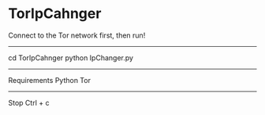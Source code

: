 # TorIpCahnger
Connect to the Tor network first, then run!
____________
cd TorIpCahnger
python IpChanger.py
____________
Requirements
Python
Tor
____________
Stop Ctrl + c
